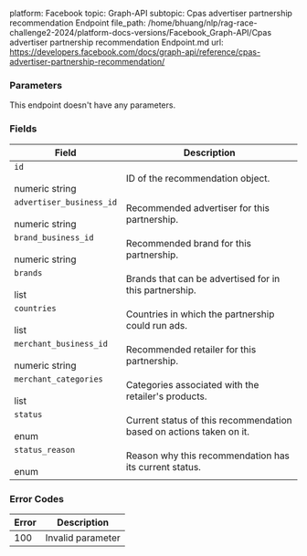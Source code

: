 platform: Facebook
topic: Graph-API
subtopic: Cpas advertiser partnership recommendation Endpoint
file_path: /home/bhuang/nlp/rag-race-challenge2-2024/platform-docs-versions/Facebook_Graph-API/Cpas advertiser partnership recommendation Endpoint.md
url: https://developers.facebook.com/docs/graph-api/reference/cpas-advertiser-partnership-recommendation/

### Parameters

This endpoint doesn't have any parameters.

### Fields

| Field | Description |
| --- | --- |
| `id`<br><br>numeric string | ID of the recommendation object. |
| `advertiser_business_id`<br><br>numeric string | Recommended advertiser for this partnership. |
| `brand_business_id`<br><br>numeric string | Recommended brand for this partnership. |
| `brands`<br><br>list<string> | Brands that can be advertised for in this partnership. |
| `countries`<br><br>list<string> | Countries in which the partnership could run ads. |
| `merchant_business_id`<br><br>numeric string | Recommended retailer for this partnership. |
| `merchant_categories`<br><br>list<string> | Categories associated with the retailer's products. |
| `status`<br><br>enum | Current status of this recommendation based on actions taken on it. |
| `status_reason`<br><br>enum | Reason why this recommendation has its current status. |

### Error Codes

| Error | Description |
| --- | --- |
| 100 | Invalid parameter |